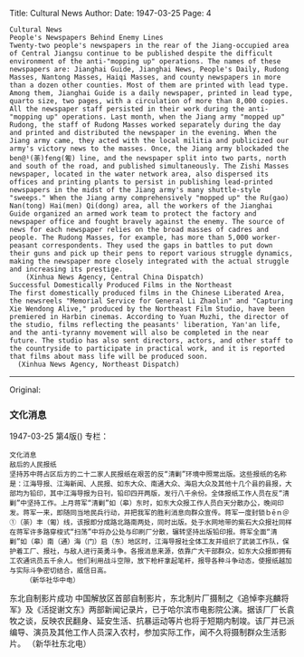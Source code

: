 Title: Cultural News
Author:
Date: 1947-03-25
Page: 4

    Cultural News
    People's Newspapers Behind Enemy Lines
    Twenty-two people's newspapers in the rear of the Jiang-occupied area of Central Jiangsu continue to be published despite the difficult environment of the anti-"mopping up" operations. The names of these newspapers are: Jianghai Guide, Jianghai News, People's Daily, Rudong Masses, Nantong Masses, Haiqi Masses, and county newspapers in more than a dozen other counties. Most of them are printed with lead type. Among them, Jianghai Guide is a daily newspaper, printed in lead type, quarto size, two pages, with a circulation of more than 8,000 copies. All the newspaper staff persisted in their work during the anti-"mopping up" operations. Last month, when the Jiang army "mopped up" Rudong, the staff of Rudong Masses worked separately during the day and printed and distributed the newspaper in the evening. When the Jiang army came, they acted with the local militia and publicized our army's victory news to the masses. Once, the Jiang army blockaded the ben@¹(荼)feng(匍) line, and the newspaper split into two parts, north and south of the road, and published simultaneously. The Zishi Masses newspaper, located in the water network area, also dispersed its offices and printing plants to persist in publishing lead-printed newspapers in the midst of the Jiang army's many shuttle-style "sweeps." When the Jiang army comprehensively "mopped up" the Ru(gao) Nan(tong) Hai(men) Qi(dong) area, all the workers of the Jianghai Guide organized an armed work team to protect the factory and newspaper office and fought bravely against the enemy. The source of news for each newspaper relies on the broad masses of cadres and people. The Rudong Masses, for example, has more than 5,000 worker-peasant correspondents. They used the gaps in battles to put down their guns and pick up their pens to report various struggle dynamics, making the newspaper more closely integrated with the actual struggle and increasing its prestige.
        (Xinhua News Agency, Central China Dispatch)
    Successful Domestically Produced Films in the Northeast
    The first domestically produced films in the Chinese Liberated Area, the newsreels "Memorial Service for General Li Zhaolin" and "Capturing Xie Wendong Alive," produced by the Northeast Film Studio, have been premiered in Harbin cinemas. According to Yuan Muzhi, the director of the studio, films reflecting the peasants' liberation, Yan'an life, and the anti-tyranny movement will also be completed in the near future. The studio has also sent directors, actors, and other staff to the countryside to participate in practical work, and it is reported that films about mass life will be produced soon.
      (Xinhua News Agency, Northeast Dispatch)



<hr /> 

Original: 


### 文化消息

1947-03-25
第4版()
专栏：

    文化消息
    敌后的人民报纸
    坚持苏中蒋占区后方的二十二家人民报纸在艰苦的反“清剿”环境中照常出版。这些报纸的名称是：江海导报、江海新闻、人民报、如东大众、南通大众、海启大众及其他十几个县的县报，大部均为铅印，其中江海导报为日刊，铅印四开两版，发行八千余份。全体报纸工作人员在反“清剿”中坚持工作。上月蒋军“清剿”如（皋）东时，如东大众报工作人员白天分散办公，晚间印发。蒋军一来，即随同当地民兵行动，并把我军的胜利消息向群众宣传。蒋军一度封锁ｂēｎ＠①（荼）丰（匍）线，该报即分成路北路南两处，同时出版。处于水网地带的紫石大众报社同样在蒋军许多路穿梭式“扫荡”中将办公处与印刷厂分散，辗转坚持出版铅印报。蒋军全面“清剿”如（皋）南（通）海（门）启（东）地区时，江海导报社全体工友并组织了武装工作队，保护着工厂、报社，与敌人进行英勇斗争。各报消息来源，依靠广大干部群众，如东大众报即拥有工农通讯员五千余人。他们利用战斗空隙，放下枪杆拿起笔杆，报导各种斗争动态，使报纸越加与实际斗争密切结合，威信日高。
        （新华社华中电）
  东北自制影片成功
    中国解放区首部自制影片，东北制片厂摄制之《追悼李兆麟将军》及《活捉谢文东》两部新闻记录片，已于哈尔滨市电影院公演。据该厂厂长袁牧之谈，反映农民翻身、延安生活、抗暴运动等片也将于短期内制竣。该厂并已派编导、演员及其他工作人员深入农村，参加实际工作，闻不久将摄制群众生活影片。
      （新华社东北电）

